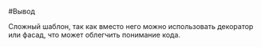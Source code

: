 #Вывод

Сложный шаблон, так как вместо него можно использовать декоратор или фасад, что может облегчить понимание кода.